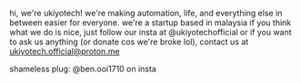 hi, we're ukiyotech! we're making automation, life, and everything else in between easier for everyone. 
we're a startup based in malaysia
if you think what we do is nice, just follow our insta at @ukiyotechofficial
or if you want to ask us anything (or donate cos we're broke lol), contact us at ukiyotech.official@proton.me

shameless plug: @ben.ooi1710 on insta 
